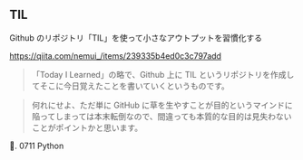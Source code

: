 ## TIL

Github のリポジトリ「TIL」を使って小さなアウトプットを習慣化する

https://qiita.com/nemui_/items/239335b4ed0c3c797add

> 「Today I Learned」の略で、Github 上に TIL というリポジトリを作成してそこに今日覚えたことを書いていくというものです。

> 何れにせよ、ただ単に GitHub に草を生やすことが目的というマインドに陥ってしまっては本末転倒なので、間違っても本質的な目的は見失わないことがポイントかと思います。

🐧. 0711 Python
